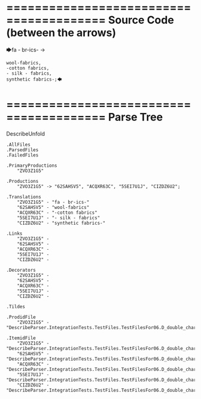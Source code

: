 ========================================
Source Code (between the arrows)
========================================

🡆fa - br-ics- ->

    wool-fabrics,
    -cotton fabrics,
    - silk - fabrics,
    synthetic fabrics-;🡄

========================================
Parse Tree
========================================
DescribeUnfold

    .AllFiles
    .ParsedFiles
    .FailedFiles

    .PrimaryProductions
        "ZVO3Z1G5" 

    .Productions
        "ZVO3Z1G5" -> "62SAHSV5", "ACQXR63C", "5SEI7U1J", "CIZDZ6U2";

    .Translations
        "ZVO3Z1G5" - "fa - br-ics-"
        "62SAHSV5" - "wool-fabrics"
        "ACQXR63C" - "-cotton fabrics"
        "5SEI7U1J" - "- silk - fabrics"
        "CIZDZ6U2" - "synthetic fabrics-"

    .Links
        "ZVO3Z1G5" - 
        "62SAHSV5" - 
        "ACQXR63C" - 
        "5SEI7U1J" - 
        "CIZDZ6U2" - 

    .Decorators
        "ZVO3Z1G5" - 
        "62SAHSV5" - 
        "ACQXR63C" - 
        "5SEI7U1J" - 
        "CIZDZ6U2" - 

    .Tildes

    .ProdidFile
        "ZVO3Z1G5" - "DescribeParser.IntegrationTests.TestFiles.TestFilesFor06.D_double_characters1.ds"

    .ItemidFile
        "ZVO3Z1G5" - "DescribeParser.IntegrationTests.TestFiles.TestFilesFor06.D_double_characters1.ds"
        "62SAHSV5" - "DescribeParser.IntegrationTests.TestFiles.TestFilesFor06.D_double_characters1.ds"
        "ACQXR63C" - "DescribeParser.IntegrationTests.TestFiles.TestFilesFor06.D_double_characters1.ds"
        "5SEI7U1J" - "DescribeParser.IntegrationTests.TestFiles.TestFilesFor06.D_double_characters1.ds"
        "CIZDZ6U2" - "DescribeParser.IntegrationTests.TestFiles.TestFilesFor06.D_double_characters1.ds"

